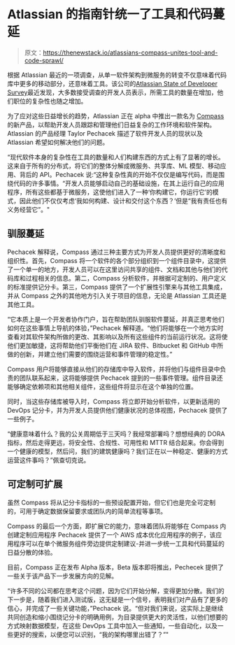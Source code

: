# Atlassian 的指南针统一了工具和代码蔓延

> 原文：<https://thenewstack.io/atlassians-compass-unites-tool-and-code-sprawl/>

根据 Atlassian 最近的一项调查，从单一软件架构到微服务的转变不仅意味着代码库中更多的移动部分，还意味着工具。该公司的[Atlassian State of Developer Survey](https://www.atlassian.com/blog/software-teams/state-of-the-developer-2022)最近发现，大多数接受调查的开发人员表示，所需工具的数量在增加，他们职位的复杂性也随之增加。

为了应对这些日益增长的趋势，Atlassian 正在 alpha 中推出一款名为 [Compass](https://www.atlassian.com/software/compass) 的新产品，以帮助开发人员跟踪和管理他们日益复杂的工作环境和软件架构。Atlassian 的产品经理 Taylor Pechacek 描述了软件开发人员的现状以及 Atlassian 希望如何解决他们的问题。

“现代软件本身的复杂性在工具的数量和人们构建东西的方式上有了显著的增长。这来自于所有的分布式，将它们的整体分解成微服务、共享库、ML 模型、移动应用、背后的 API。Pechacek 说:“这种复杂性真的开始不仅仅是编写代码，而是围绕代码的许多事情。“开发人员能够启动自己的基础设施，在其上运行自己的应用程序，所有这些都基于微服务，这使他们进入了一种‘你构建它，你运行它’的模式，因此他们不仅仅考虑‘我如何构建、设计和交付这个东西？’但是“我有责任也有义务经营它”。"

## 驯服蔓延

Pechacek 解释说，Compass 通过三种主要方式为开发人员提供更好的清晰度和组织性。首先，Compass 将一个软件的各个部分组织到一个组件目录中，这提供了一个单一的地方，开发人员可以在这里访问共享的组件、文档和其他与他们的代码库和过程相关的信息。第二，Compass 分析软件，并根据可定制的、用户定义的标准提供记分卡。第三，Compass 提供了一个扩展性引擎来与其他工具集成，并从 Compass 之外的其他地方引入关于项目的信息，无论是 Atlassian 工具还是其他工具。

“它本质上是一个开发者协作门户，旨在帮助团队驯服软件蔓延，并真正思考他们如何在这些事情上导航的体验，”Pechacek 解释道。“他们将能够在一个地方实时查看对其软件架构所做的更改、其影响以及所有这些组件的当前运行状况。这将使他们更加敏捷，这将帮助他们平衡他们在 JIRA 软件、Bitbucket 和 GitHub 中所做的创新，并建立他们需要的围绕运营和事件管理的稳定性。”

Compass 用户将能够直接从他们的存储库中导入软件，并将他们与组件目录中负责的团队联系起来，这将能够提供 Pechacek 提到的一些事件管理。组件目录还能够确定依赖项和其他相关组件，这些组件将显示在这个单独的位置。

同时，当这些存储库被导入时，Compass 将立即开始分析软件，以更新适用的 DevOps 记分卡，并为开发人员提供他们健康状况的总体视图，Pechacek 提供了一些例子。

“健康意味着什么？我的公关周期低于三天吗？我经常部署吗？想想经典的 DORA 指标，然后走得更远，将安全性、合规性、可用性和 MTTR 结合起来。你会得到一个健康的模型，然后问，我们的建筑健康吗？我们正在以一种稳定、健康的方式运营这件事吗？”佩查切克说。

## 可定制可扩展

虽然 Compass 将从记分卡指标的一些预设配置开始，但它们也是完全可定制的，可用于确定数据保留要求或团队内的简单流程等事项。

Compass 的最后一个方面，即扩展它的能力，意味着团队将能够在 Compass 内创建定制应用程序 Pechacek 提供了一个 AWS 成本优化应用程序的例子，该应用程序可以在单个微服务组件旁边提供定制建议-并进一步统一工具和代码蔓延的日益分散的体验。

目前，Compass 正在发布 Alpha 版本，Beta 版本即将推出，Pechecek 提供了一些关于该产品下一步发展方向的见解。

“许多不同的公司都在思考这个问题，因为它们开始分解，变得更加分散。我们的下一步是，随着我们进入测试版，这无疑是一个信号，表明我们对产品有了更多的信心，并完成了一些关键功能，”Pechacek 说。“但对我们来说，这实际上是继续共同创造和缩小围绕记分卡的明确用例，为目录提供更大的灵活性，以他们想要的方式映射数据模型，在这些 DevOps 工具中加入一些通知，一些自动化，以及一些更好的搜索，以便您可以识别，“我的架构哪里出错了？”"

<svg xmlns:xlink="http://www.w3.org/1999/xlink" viewBox="0 0 68 31" version="1.1"><title>Group</title> <desc>Created with Sketch.</desc></svg>